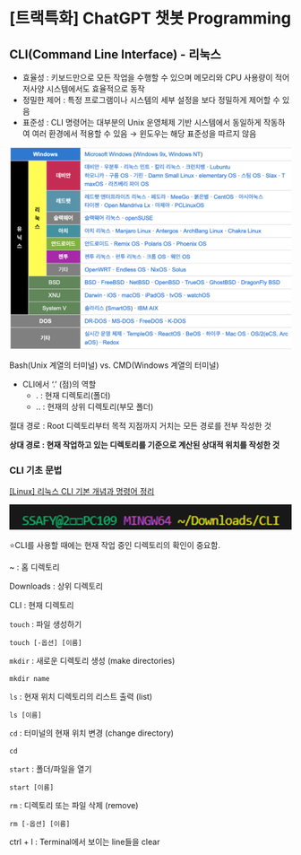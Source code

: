 # [트랙특화] ChatGPT 챗봇 Programming

## CLI(Command Line Interface) - 리눅스

- 효율성 : 키보드만으로 모든 작업을 수행할 수 있으며 메모리와 CPU 사용량이 적어 저사양 시스템에서도 효율적으로 동작
- 정밀한 제어 : 특정 프로그램이나 시스템의 세부 설정을 보다 정밀하게 제어할 수 있음
- 표준성 : CLI 명령어는 대부분의 Unix 운영체제 기반 시스템에서 동일하게 작동하여 여러 환경에서 적용할 수 있음 → 윈도우는 해당 표준성을 따르지 않음

![Untitled](./Pictures/OS%20Lists.png)

Bash(Unix 계열의 터미널) vs. CMD(Windows 계열의 터미널)
- CLI에서 ‘.’ (점)의 역할
    - . : 현재 디렉토리(폴더)
    - .. : 현재의 상위 디렉토리(부모 폴더)

절대 경로 : Root 디렉토리부터 목적 지점까지 거치는 모든 경로를 전부 작성한 것

**상대 경로 : 현재 작업하고 있는 디렉토리를 기준으로 계산된 상대적 위치를 작성한 것**

### CLI 기초 문법

[[Linux] 리눅스 CLI 기본 개념과 명령어 정리](https://ittrue.tistory.com/79)

![Untitled](./Pictures/example1.png)

⭐CLI를 사용할 때에는 현재 작업 중인 디렉토리의 확인이 중요함.

~ : 홈 디렉토리

Downloads : 상위 디렉토리

CLI : 현재 디렉토리

`touch` : 파일 생성하기
    
    touch [-옵션] [이름]
    
`mkdir` : 새로운 디렉토리 생성 (make directories)
       
    mkdir name
    
`ls` : 현재 위치 디렉토리의 리스트 출력 (list)
        
    ls [이름]

`cd` : 터미널의 현재 위치 변경 (change directory)
        
    cd
    
`start` : 폴더/파일을 열기
        
    start [이름]
    
`rm` : 디렉토리 또는 파일 삭제 (remove)
        
    rm [-옵션] [이름]
    
ctrl + l : Terminal에서 보이는 line들을 clear